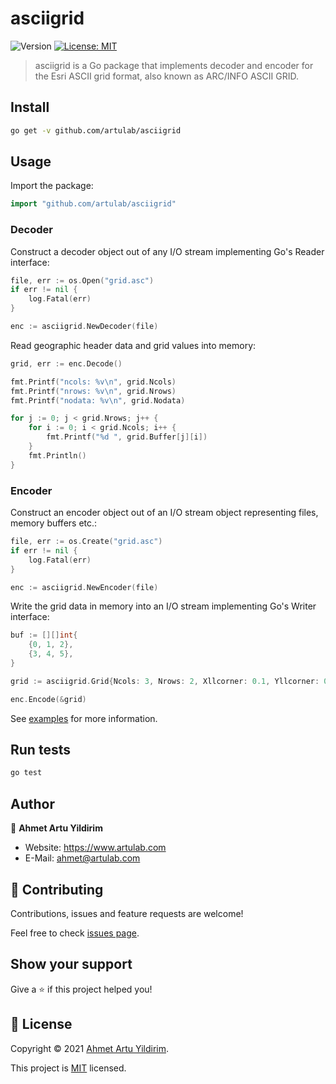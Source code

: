 # asciigrid
![Version](https://img.shields.io/badge/version-v1.0.0-blue.svg?cacheSeconds=2592000)
[![License: MIT](https://img.shields.io/badge/License-MIT-yellow.svg)](https://opensource.org/licenses/MIT)

> asciigrid is a Go package that implements decoder and encoder for the Esri ASCII grid format, also known as ARC/INFO ASCII GRID.

## Install

```sh
go get -v github.com/artulab/asciigrid
```

## Usage

Import the package:
```go
import "github.com/artulab/asciigrid"
```

### Decoder

Construct a decoder object out of any I/O stream implementing Go's Reader interface:
```go
file, err := os.Open("grid.asc")
if err != nil {
	log.Fatal(err)
}

enc := asciigrid.NewDecoder(file)
```

Read geographic header data and grid values into memory:

```go
grid, err := enc.Decode()

fmt.Printf("ncols: %v\n", grid.Ncols)
fmt.Printf("nrows: %v\n", grid.Nrows)
fmt.Printf("nodata: %v\n", grid.Nodata)

for j := 0; j < grid.Nrows; j++ {
	for i := 0; i < grid.Ncols; i++ {
		fmt.Printf("%d ", grid.Buffer[j][i])
	}
	fmt.Println()
}
```

### Encoder

Construct an encoder object out of an I/O stream object representing files, memory buffers etc.:

```go
file, err := os.Create("grid.asc")
if err != nil {
	log.Fatal(err)
}

enc := asciigrid.NewEncoder(file)
```

Write the grid data in memory into an I/O stream implementing Go's Writer interface:

```go
buf := [][]int{
	{0, 1, 2},
	{3, 4, 5},
}

grid := asciigrid.Grid{Ncols: 3, Nrows: 2, Xllcorner: 0.1, Yllcorner: 0.2, Cellsize: 1, Nodata: -9999, Buffer: buf}

enc.Encode(&grid)
```

See [examples](https://github.com/artulab/asciigrid/examples) for more information.

## Run tests

```sh
go test
```

## Author

👤 **Ahmet Artu Yildirim**

* Website: https://www.artulab.com
* E-Mail: ahmet@artulab.com

## 🤝 Contributing

Contributions, issues and feature requests are welcome!

Feel free to check [issues page](https://github.com/artulab/asciigrid/issues). 

## Show your support

Give a ⭐️ if this project helped you!


## 📝 License

Copyright © 2021 [Ahmet Artu Yildirim](https://www.artulab.com).

This project is [MIT](https://opensource.org/licenses/MIT) licensed.
